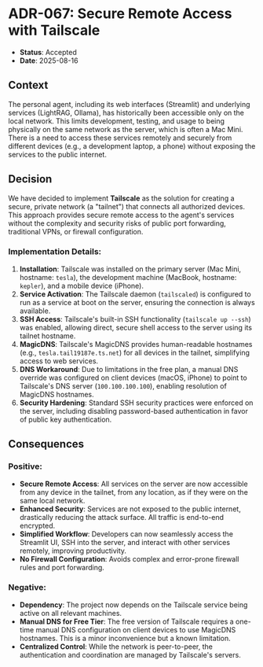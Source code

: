 # ADR-067: Secure Remote Access with Tailscale

- **Status**: Accepted
- **Date**: 2025-08-16

## Context

The personal agent, including its web interfaces (Streamlit) and underlying services (LightRAG, Ollama), has historically been accessible only on the local network. This limits development, testing, and usage to being physically on the same network as the server, which is often a Mac Mini. There is a need to access these services remotely and securely from different devices (e.g., a development laptop, a phone) without exposing the services to the public internet.

## Decision

We have decided to implement **Tailscale** as the solution for creating a secure, private network (a "tailnet") that connects all authorized devices. This approach provides secure remote access to the agent's services without the complexity and security risks of public port forwarding, traditional VPNs, or firewall configuration.

### Implementation Details:

1.  **Installation**: Tailscale was installed on the primary server (Mac Mini, hostname: `tesla`), the development machine (MacBook, hostname: `kepler`), and a mobile device (iPhone).
2.  **Service Activation**: The Tailscale daemon (`tailscaled`) is configured to run as a service at boot on the server, ensuring the connection is always available.
3.  **SSH Access**: Tailscale's built-in SSH functionality (`tailscale up --ssh`) was enabled, allowing direct, secure shell access to the server using its tailnet hostname.
4.  **MagicDNS**: Tailscale's MagicDNS provides human-readable hostnames (e.g., `tesla.tail19187e.ts.net`) for all devices in the tailnet, simplifying access to web services.
5.  **DNS Workaround**: Due to limitations in the free plan, a manual DNS override was configured on client devices (macOS, iPhone) to point to Tailscale's DNS server (`100.100.100.100`), enabling resolution of MagicDNS hostnames.
6.  **Security Hardening**: Standard SSH security practices were enforced on the server, including disabling password-based authentication in favor of public key authentication.

## Consequences

### Positive:
- **Secure Remote Access**: All services on the server are now accessible from any device in the tailnet, from any location, as if they were on the same local network.
- **Enhanced Security**: Services are not exposed to the public internet, drastically reducing the attack surface. All traffic is end-to-end encrypted.
- **Simplified Workflow**: Developers can now seamlessly access the Streamlit UI, SSH into the server, and interact with other services remotely, improving productivity.
- **No Firewall Configuration**: Avoids complex and error-prone firewall rules and port forwarding.

### Negative:
- **Dependency**: The project now depends on the Tailscale service being active on all relevant machines.
- **Manual DNS for Free Tier**: The free version of Tailscale requires a one-time manual DNS configuration on client devices to use MagicDNS hostnames. This is a minor inconvenience but a known limitation.
- **Centralized Control**: While the network is peer-to-peer, the authentication and coordination are managed by Tailscale's servers.
